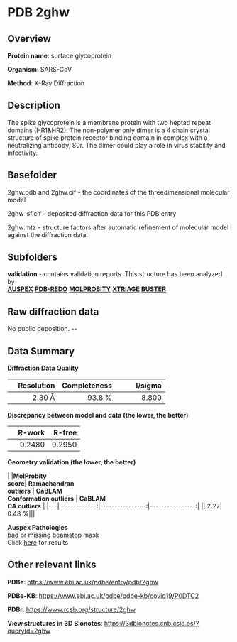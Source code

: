# PDB 2ghw

## Overview

**Protein name**: surface glycoprotein

**Organism**: SARS-CoV

**Method**: X-Ray Diffraction

## Description

The spike glycoprotein is a membrane protein with two heptad repeat domains (HR1&HR2). The non-polymer only dimer is a 4 chain crystal structure of spike protein receptor binding domain in complex with a neutralizing antibody, 80r. The dimer could play a role in virus stability and infectivity.

## Basefolder

2ghw.pdb and 2ghw.cif - the coordinates of the threedimensional molecular model

2ghw-sf.cif - deposited diffraction data for this PDB entry

2ghw.mtz - structure factors after automatic refinement of molecular model against the diffraction data.

## Subfolders





**validation** - contains validation reports. This structure has been analyzed by <br>[**AUSPEX**](https://github.com/thorn-lab/coronavirus_structural_task_force/tree/master/pdb/surface_glycoprotein/SARS-CoV/2ghw/validation/auspex) [**PDB-REDO**](https://github.com/thorn-lab/coronavirus_structural_task_force/tree/master/pdb/surface_glycoprotein/SARS-CoV/2ghw/validation/pdb-redo) [**MOLPROBITY**](https://github.com/thorn-lab/coronavirus_structural_task_force/tree/master/pdb/surface_glycoprotein/SARS-CoV/2ghw/validation/molprobity) [**XTRIAGE**](https://github.com/thorn-lab/coronavirus_structural_task_force/blob/master/pdb/surface_glycoprotein/SARS-CoV/2ghw/validation/Xtriage_output.log) [**BUSTER**](https://www.globalphasing.com/buster/wiki/index.cgi?Covid19Pdb2GHW)  



## Raw diffraction data

No public deposition. --<br> 

## Data Summary
**Diffraction Data Quality**

|   | Resolution | Completeness| I/sigma |
|---|-------------:|----------------:|--------------:|
|   |2.30 Å|93.8  %|<img width=50/>8.800|

**Discrepancy between model and data (the lower, the better)**

|   | **R-work**| **R-free**   
|---|-------------:|----------------:|           
||  0.2480|  0.2950|

**Geometry validation (the lower, the better)**

|   |**MolProbity<br>score**| **Ramachandran<br>outliers** | **CaBLAM<br>Conformation outliers** | **CaBLAM<br>CA outliers** |
|---|-------------:|----------------:|----------------:|
||  2.27|  0.48 %|||

**Auspex Pathologies**<br> [bad or missing beamstop mask](https://www.auspex.de/pathol/#2)<br>Click [here](https://github.com/thorn-lab/coronavirus_structural_task_force/blob/master/pdb/surface_glycoprotein/SARS-CoV/2ghw/validation/auspex/2ghw_auspex_comments.txt)  for results

 



## Other relevant links 
**PDBe**:  https://www.ebi.ac.uk/pdbe/entry/pdb/2ghw

**PDBe-KB**: https://www.ebi.ac.uk/pdbe/pdbe-kb/covid19/P0DTC2 
 
**PDBr**: https://www.rcsb.org/structure/2ghw 

**View structures in 3D Bionotes**: https://3dbionotes.cnb.csic.es/?queryId=2ghw

